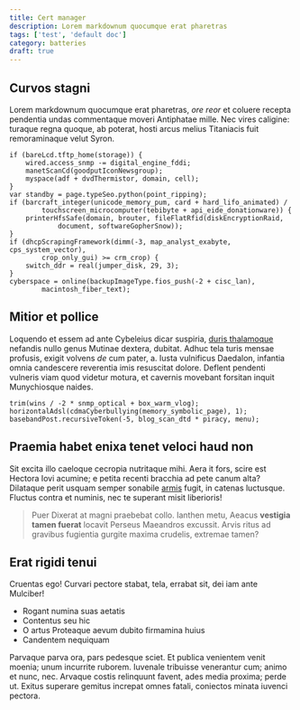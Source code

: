 ```yaml
---
title: Cert manager
description: Lorem markdownum quocumque erat pharetras
tags: ['test', 'default doc']
category: batteries
draft: true
---
```


## Curvos stagni

Lorem markdownum quocumque erat pharetras, _ore reor_ et coluere recepta
pendentia undas commentaque moveri Antiphatae mille. Nec vires caligine: turaque
regna quoque, ab poterat, hosti arcus melius Titaniacis fuit remoraminaque velut
Syron.

    if (bareLcd.tftp_home(storage)) {
        wired.access_snmp -= digital_engine_fddi;
        manetScanCd(goodputIconNewsgroup);
        myspace(adf + dvdThermistor, domain, cell);
    }
    var standby = page.typeSeo.python(point_ripping);
    if (barcraft_integer(unicode_memory_pum, card + hard_lifo_animated) /
            touchscreen_microcomputer(tebibyte + api_eide_donationware)) {
        printerHfsSafe(domain, brouter, fileFlatRfid(diskEncryptionRaid,
                document, softwareGopherSnow));
    }
    if (dhcpScrapingFramework(dimm(-3, map_analyst_exabyte, cps_system_vector),
            crop_only_gui) >= crm_crop) {
        switch_ddr = real(jumper_disk, 29, 3);
    }
    cyberspace = online(backupImageType.fios_push(-2 + cisc_lan),
            macintosh_fiber_text);

## Mitior et pollice

Loquendo et essem ad ante Cybeleius dicar suspiria,
[duris thalamoque](http://a.org/paludem) nefandis nullo genus Mutinae dextera,
dubitat. Adhuc tela turis mensae profusis, exigit volvens _de_ cum pater, a.
Iusta vulnificus Daedalon, infantia omnia candescere reverentia imis resuscitat
dolore. Deflent pendenti vulneris viam quod videtur motura, et cavernis movebant
forsitan inquit Munychiosque naides.

    trim(wins / -2 * snmp_optical + box_warm_vlog);
    horizontalAdsl(cdmaCyberbullying(memory_symbolic_page), 1);
    basebandPost.recursiveToken(-5, blog_scan_dtd * piracy, menu);

## Praemia habet enixa tenet veloci haud non

Sit excita illo caeloque cecropia nutritaque mihi. Aera it fors, scire est
Hectora Iovi acumine; e petita recenti bracchia ad pete canum alta? Dilataque
perit usquam semper sonabile [armis](http://www.famamihi.com/que.html) fugit, in
catenas luctusque. Fluctus contra et numinis, nec te superant misit liberioris!

> Puer Dixerat at magni praebebat collo. Ianthen metu, Aeacus **vestigia tamen
> fuerat** locavit Perseus Maeandros excussit. Arvis ritus ad gravibus fugientia
> gurgite maxima crudelis, extremae tamen?

## Erat rigidi tenui

Cruentas ego! Curvari pectore stabat, tela, errabat sit, dei iam ante Mulciber!

- Rogant numina suas aetatis
- Contentus seu hic
- O artus Proteaque aevum dubito firmamina huius
- Candentem nequiquam

Parvaque parva ora, pars pedesque sciet. Et publica venientem venit moenia; unum
incurrite ruborem. Iuvenale tribuisse venerantur cum; animo et nunc, nec.
Arvaque costis relinquunt favent, ades media proxima; perde ut. Exitus superare
gemitus increpat omnes fatali, coniectos minata iuvenci pectora.
